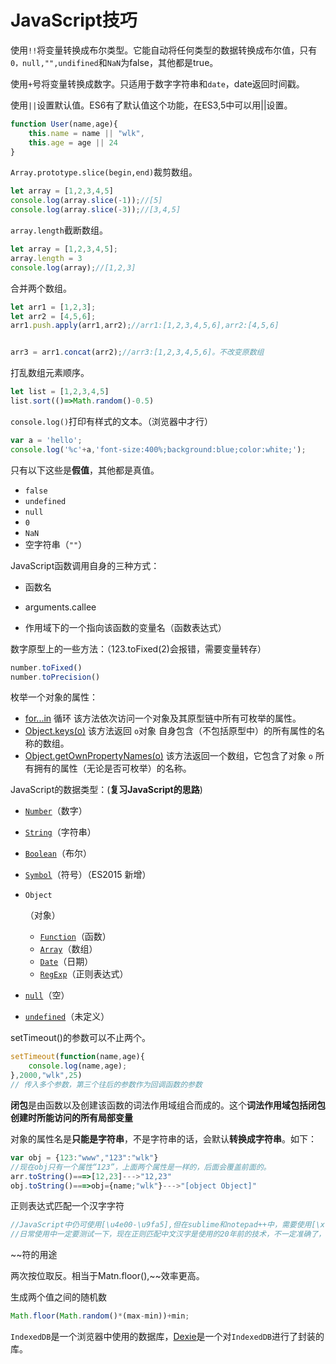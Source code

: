 # JavaScript技巧

使用`!!`将变量转换成布尔类型。它能自动将任何类型的数据转换成布尔值，只有`0，null,"",undifined`和`NaN`为false，其他都是true。



使用`+`号将变量转换成数字。只适用于数字字符串和`date`，date返回时间戳。



使用`||`设置默认值。ES6有了默认值这个功能，在ES3,5中可以用||设置。

```javascript
function User(name,age){
    this.name = name || "wlk",
    this.age = age || 24
}
```



`Array.prototype.slice(begin,end)`裁剪数组。

```javascript
let array = [1,2,3,4,5]
console.log(array.slice(-1));//[5]
console.log(array.slice(-3));//[3,4,5]
```



`array.length`截断数组。

```javascript
let array = [1,2,3,4,5];
array.length = 3
console.log(array);//[1,2,3]
```



合并两个数组。

```javascript
let arr1 = [1,2,3];
let arr2 = [4,5,6];
arr1.push.apply(arr1,arr2);//arr1:[1,2,3,4,5,6],arr2:[4,5,6]


arr3 = arr1.concat(arr2);//arr3:[1,2,3,4,5,6]。不改变原数组
```



打乱数组元素顺序。

```javascript
let list = [1,2,3,4,5]
list.sort(()=>Math.random()-0.5)
```



`console.log()`打印有样式的文本。（浏览器中才行）

```javascript
var a = 'hello';
console.log('%c'+a,'font-size:400%;background:blue;color:white;');
```



只有以下这些是**假值**，其他都是真值。

- `false`
- `undefined`
- `null`
- `0`
- `NaN`
- 空字符串（`""`）



JavaScript函数调用自身的三种方式：

- 函数名

- arguments.callee
- 作用域下的一个指向该函数的变量名（函数表达式）



数字原型上的一些方法：（123.toFixed(2)会报错，需要变量转存）

```javascript
number.toFixed()
number.toPrecision()
```



枚举一个对象的属性：

- [for...in](https://developer.mozilla.org/zh-CN/docs/JavaScript/Reference/Statements/for...in) 循环
  该方法依次访问一个对象及其原型链中所有可枚举的属性。
- [Object.keys(o)](https://developer.mozilla.org/zh-CN/docs/JavaScript/Reference/Global_Objects/Object/keys)
  该方法返回 `o`对象 自身包含（不包括原型中）的所有属性的名称的数组。
- [Object.getOwnPropertyNames(o)](https://developer.mozilla.org/zh-CN/docs/JavaScript/Reference/Global_Objects/Object/getOwnPropertyNames)
  该方法返回一个数组，它包含了对象 `o` 所有拥有的属性（无论是否可枚举）的名称。



JavaScript的数据类型：(**复习JavaScript的思路**)

- [`Number`](https://developer.mozilla.org/zh-CN/docs/Web/JavaScript/Reference/Global_Objects/Number)（数字）

- [`String`](https://developer.mozilla.org/zh-CN/docs/Web/JavaScript/Reference/String)（字符串）

- [`Boolean`](https://developer.mozilla.org/zh-CN/docs/Web/JavaScript/Reference/Boolean)（布尔）

- [`Symbol`](https://developer.mozilla.org/zh-CN/docs/Web/JavaScript/Reference/Global_Objects/Symbol)（符号）（ES2015 新增）

- `Object`

  （对象）

  - [`Function`](https://developer.mozilla.org/zh-CN/docs/Web/JavaScript/Reference/Function)（函数）
  - [`Array`](https://developer.mozilla.org/zh-CN/docs/Web/JavaScript/Reference/Array)（数组）
  - [`Date`](https://developer.mozilla.org/zh-CN/docs/Web/JavaScript/Reference/Date)（日期）
  - [`RegExp`](https://developer.mozilla.org/zh-CN/docs/Web/JavaScript/Reference/RegExp)（正则表达式）

- [`null`](https://developer.mozilla.org/zh-CN/docs/Web/JavaScript/Reference/Global_Objects/null)（空）

- [`undefined`](https://developer.mozilla.org/zh-CN/docs/Web/JavaScript/Reference/Global_Objects/undefined)（未定义）



setTimeout()的参数可以不止两个。

```javascript
setTimeout(function(name,age){
	console.log(name,age);
},2000,"wlk",25)
// 传入多个参数，第三个往后的参数作为回调函数的参数
```



**闭包**是由函数以及创建该函数的词法作用域组合而成的。这个**词法作用域包括闭包创建时所能访问的所有局部变量**



对象的属性名是**只能是字符串**，不是字符串的话，会默认**转换成字符串**。如下：

```javascript
var obj = {123:"www","123":"wlk"}
//现在obj只有一个属性“123”，上面两个属性是一样的，后面会覆盖前面的。
arr.toString()===>[12,23]--->"12,23"
obj.toString()===>obj={name;"wlk"}--->"[object Object]"
```



正则表达式匹配一个汉字字符

```JavaScript
//JavaScript中仍可使用[\u4e00-\u9fa5],但在sublime和notepad++中，需要使用[\x{4e00}-\x{9fa5}]。
//日常使用中一定要测试一下，现在正则匹配中文汉字是使用的20年前的技术，不一定准确了，特别是其他语言中。
```



~~符的用途

两次按位取反。相当于Matn.floor(),~~效率更高。



生成两个值之间的随机数

```javascript
Math.floor(Math.random()*(max-min))+min;
```



`IndexedDB`是一个浏览器中使用的数据库，[Dexie](https://dexie.org/)是一个对`IndexedDB`进行了封装的库。